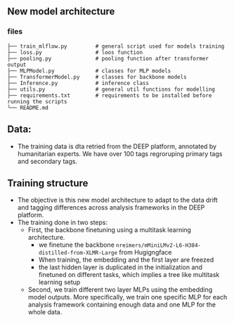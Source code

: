  ## New model architecture
 ### files

```
├── train_mlflow.py         # general script used for models training
├── loss.py                 # loos function
├── pooling.py        	    # pooling function after transformer output
├── MLPModel.py             # classes for MLP models
├── TransformerModel.py     # classes for backbone models
├── Inference.py            # inference class
├── utils.py                # general util functions for modelling
├── requirements.txt        # requirements to be installed before running the scripts
└── README.md
```
## Data:
- The training data is dta retried from the DEEP platform, annotated by humanitarian experts. We have over 100 tags regroruping primary tags and secondary tags.

## Training structure
- The objective is this new model architecture to adapt to the data drift and tagging differences across analysis frameworks in the DEEP platform.
- The training done in two steps:
  - First, the backbone finetuning using a multitask learning architecture.
    - we finetune the backbone `nreimers/mMiniLMv2-L6-H384-distilled-from-XLMR-Large` from Hugigngface
    - When training, the embedding and the first layer are freezed
    - the last hidden layer is duplicated in the initialization and finetuned on different tasks, which implies a tree like multitask learning setup
  - Second, we train different two layer MLPs using the embedding model outputs. More specifically, we train one specific MLP for each analysis framework containing enough data and one MLP for the whole data.


<!--<ins>one model architecture</ins>: ![alt text](one_model_architecture.png) -->